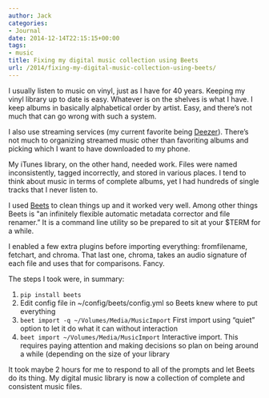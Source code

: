```yaml
---
author: Jack
categories:
- Journal
date: 2014-12-14T22:15:15+00:00
tags:
- music
title: Fixing my digital music collection using Beets
url: /2014/fixing-my-digital-music-collection-using-beets/
---
```


I usually listen to music on vinyl, just as I have for 40 years. Keeping my vinyl library up to date is easy. Whatever is on the shelves is what I have. I keep albums in basically alphabetical order by artist. Easy, and there’s not much that can go wrong with such a system.

I also use streaming services (my current favorite being [Deezer][1]). There’s not much to organizing streamed music other than favoriting albums and picking which I want to have downloaded to my phone.

My iTunes library, on the other hand, needed work. Files were named inconsistently, tagged incorrectly, and stored in various places. I tend to think about music in terms of complete albums, yet I had hundreds of single tracks that I never listen to.

I used [Beets][2] to clean things up and it worked very well. Among other things Beets is "an infinitely flexible automatic metadata corrector and file renamer.” It is a command line utility so be prepared to sit at your $TERM for a while.

I enabled a few extra plugins before importing everything: fromfilename, fetchart, and chroma. That last one, chroma, takes an audio signature of each file and uses that for comparisons. Fancy.

The steps I took were, in summary:

  1. `pip install beets`
  2. Edit config file in ~/config/beets/config.yml so Beets knew where to put everything
  3. `beet import -q ~/Volumes/Media/MusicImport` First import using “quiet” option to let it do what it can without interaction
  4. `beet import ~/Volumes/Media/MusicImport` Interactive import. This requires paying attention and making decisions so plan on being around a while (depending on the size of your library

It took maybe 2 hours for me to respond to all of the prompts and let Beets do its thing. My digital music library is now a collection of complete and consistent music files.

&nbsp;

 [1]: http://www.deezer.com
 [2]: http://beets.radbox.org